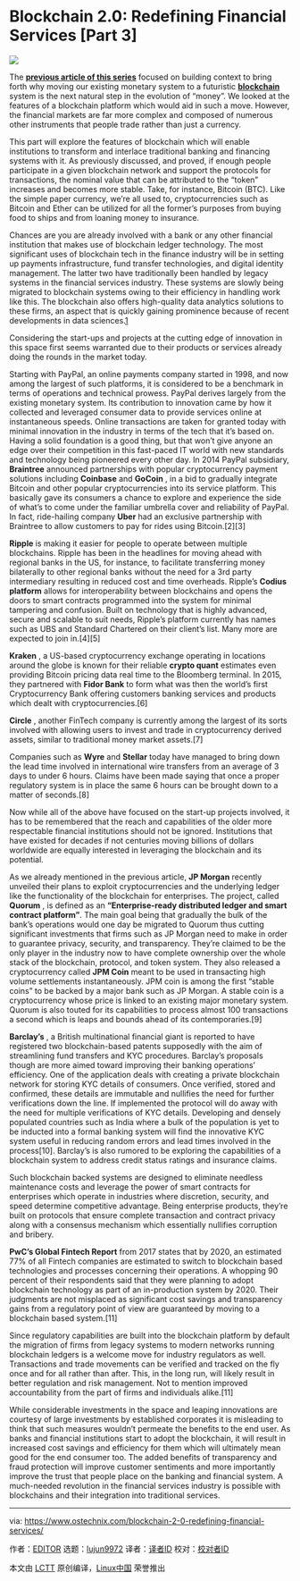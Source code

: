[#]: collector: (lujun9972)
[#]: translator: ( )
[#]: reviewer: ( )
[#]: publisher: ( )
[#]: url: ( )
[#]: subject: (Blockchain 2.0: Redefining Financial Services [Part 3])
[#]: via: (https://www.ostechnix.com/blockchain-2-0-redefining-financial-services/)
[#]: author: (EDITOR https://www.ostechnix.com/author/editor/)

Blockchain 2.0: Redefining Financial Services [Part 3]
======

![](https://www.ostechnix.com/wp-content/uploads/2019/03/Financial-Services-1-720x340.png)

The [**previous article of this series**][1] focused on building context to bring forth why moving our existing monetary system to a futuristic [**blockchain**][2] system is the next natural step in the evolution of “money”. We looked at the features of a blockchain platform which would aid in such a move. However, the financial markets are far more complex and composed of numerous other instruments that people trade rather than just a currency.

This part will explore the features of blockchain which will enable institutions to transform and interlace traditional banking and financing systems with it. As previously discussed, and proved, if enough people participate in a given blockchain n­­etwork and support the protocols for transactions, the nominal value that can be attributed to the “token” increases and becomes more stable. Take, for instance, Bitcoin (BTC). Like the simple paper currency, we’re all used to, cryptocurrencies such as Bitcoin and Ether can be utilized for all the former’s purposes from buying food to ships and from loaning money to insurance.

Chances are you are already involved with a bank or any other financial institution that makes use of blockchain ledger technology. The most significant uses of blockchain tech in the finance industry will be in setting up payments infrastructure, fund transfer technologies, and digital identity management. The latter two have traditionally been handled by legacy systems in the financial services industry. These systems are slowly being migrated to blockchain systems owing to their efficiency in handling work like this. The blockchain also offers high-quality data analytics solutions to these firms, an aspect that is quickly gaining prominence because of recent developments in data sciences.[1]

Considering the start-ups and projects at the cutting edge of innovation in this space first seems warranted due to their products or services already doing the rounds in the market today.

Starting with PayPal, an online payments company started in 1998, and now among the largest of such platforms, it is considered to be a benchmark in terms of operations and technical prowess. PayPal derives largely from the existing monetary system. Its contribution to innovation came by how it collected and leveraged consumer data to provide services online at instantaneous speeds. Online transactions are taken for granted today with minimal innovation in the industry in terms of the tech that it’s based on. Having a solid foundation is a good thing, but that won’t give anyone an edge over their competition in this fast-paced IT world with new standards and technology being pioneered every other day. In 2014 PayPal subsidiary, **Braintree** announced partnerships with popular cryptocurrency payment solutions including **Coinbase** and **GoCoin** , in a bid to gradually integrate Bitcoin and other popular cryptocurrencies into its service platform. This basically gave its consumers a chance to explore and experience the side of what’s to come under the familiar umbrella cover and reliability of PayPal. In fact, ride-hailing company **Uber** had an exclusive partnership with Braintree to allow customers to pay for rides using Bitcoin.[2][3]

**Ripple** is making it easier for people to operate between multiple blockchains. Ripple has been in the headlines for moving ahead with regional banks in the US, for instance, to facilitate transferring money bilaterally to other regional banks without the need for a 3rd party intermediary resulting in reduced cost and time overheads. Ripple’s **Codius platform** allows for interoperability between blockchains and opens the doors to smart contracts programmed into the system for minimal tampering and confusion. Built on technology that is highly advanced, secure and scalable to suit needs, Ripple’s platform currently has names such as UBS and Standard Chartered on their client’s list. Many more are expected to join in.[4][5]

**Kraken** , a US-based cryptocurrency exchange operating in locations around the globe is known for their reliable **crypto quant** estimates even providing Bitcoin pricing data real time to the Bloomberg terminal. In 2015, they partnered with **Fidor Bank** to form what was then the world’s first Cryptocurrency Bank offering customers banking services and products which dealt with cryptocurrencies.[6]

**Circle** , another FinTech company is currently among the largest of its sorts involved with allowing users to invest and trade in cryptocurrency derived assets, similar to traditional money market assets.[7]

Companies such as **Wyre** and **Stellar** today have managed to bring down the lead time involved in international wire transfers from an average of 3 days to under 6 hours. Claims have been made saying that once a proper regulatory system is in place the same 6 hours can be brought down to a matter of seconds.[8]

Now while all of the above have focused on the start-up projects involved, it has to be remembered that the reach and capabilities of the older more respectable financial institutions should not be ignored. Institutions that have existed for decades if not centuries moving billions of dollars worldwide are equally interested in leveraging the blockchain and its potential.

As we already mentioned in the previous article, **JP Morgan** recently unveiled their plans to exploit cryptocurrencies and the underlying ledger like the functionality of the blockchain for enterprises. The project, called **Quorum** , is defined as an **“Enterprise-ready distributed ledger and smart contract platform”**. The main goal being that gradually the bulk of the bank’s operations would one day be migrated to Quorum thus cutting significant investments that firms such as JP Morgan need to make in order to guarantee privacy, security, and transparency. They’re claimed to be the only player in the industry now to have complete ownership over the whole stack of the blockchain, protocol, and token system. They also released a cryptocurrency called **JPM Coin** meant to be used in transacting high volume settlements instantaneously. JPM coin is among the first “stable coins” to be backed by a major bank such as JP Morgan. A stable coin is a cryptocurrency whose price is linked to an existing major monetary system. Quorum is also touted for its capabilities to process almost 100 transactions a second which is leaps and bounds ahead of its contemporaries.[9]

**Barclay’s** , a British multinational financial giant is reported to have registered two blockchain-based patents supposedly with the aim of streamlining fund transfers and KYC procedures. Barclay’s proposals though are more aimed toward improving their banking operations’ efficiency. One of the application deals with creating a private blockchain network for storing KYC details of consumers. Once verified, stored and confirmed, these details are immutable and nullifies the need for further verifications down the line. If implemented the protocol will do away with the need for multiple verifications of KYC details. Developing and densely populated countries such as India where a bulk of the population is yet to be inducted into a formal banking system will find the innovative KYC system useful in reducing random errors and lead times involved in the process[10]. Barclay’s is also rumored to be exploring the capabilities of a blockchain system to address credit status ratings and insurance claims.

Such blockchain backed systems are designed to eliminate needless maintenance costs and leverage the power of smart contracts for enterprises which operate in industries where discretion, security, and speed determine competitive advantage. Being enterprise products, they’re built on protocols that ensure complete transaction and contract privacy along with a consensus mechanism which essentially nullifies corruption and bribery.

**PwC’s Global Fintech Report** from 2017 states that by 2020, an estimated 77% of all Fintech companies are estimated to switch to blockchain based technologies and processes concerning their operations. A whopping 90 percent of their respondents said that they were planning to adopt blockchain technology as part of an in-production system by 2020. Their judgments are not misplaced as significant cost savings and transparency gains from a regulatory point of view are guaranteed by moving to a blockchain based system.[11]

Since regulatory capabilities are built into the blockchain platform by default the migration of firms from legacy systems to modern networks running blockchain ledgers is a welcome move for industry regulators as well. Transactions and trade movements can be verified and tracked on the fly once and for all rather than after. This, in the long run, will likely result in better regulation and risk management. Not to mention improved accountability from the part of firms and individuals alike.[11]

While considerable investments in the space and leaping innovations are courtesy of large investments by established corporates it is misleading to think that such measures wouldn’t permeate the benefits to the end user. As banks and financial institutions start to adopt the blockchain, it will result in increased cost savings and efficiency for them which will ultimately mean good for the end consumer too. The added benefits of transparency and fraud protection will improve customer sentiments and more importantly improve the trust that people place on the banking and financial system. A much-needed revolution in the financial services industry is possible with blockchains and their integration into traditional services.



--------------------------------------------------------------------------------

via: https://www.ostechnix.com/blockchain-2-0-redefining-financial-services/

作者：[EDITOR][a]
选题：[lujun9972][b]
译者：[译者ID](https://github.com/译者ID)
校对：[校对者ID](https://github.com/校对者ID)

本文由 [LCTT](https://github.com/LCTT/TranslateProject) 原创编译，[Linux中国](https://linux.cn/) 荣誉推出

[a]: https://www.ostechnix.com/author/editor/
[b]: https://github.com/lujun9972
[1]: https://www.ostechnix.com/blockchain-2-0-revolutionizing-the-financial-system/
[2]: https://www.ostechnix.com/blockchain-2-0-an-introduction/
